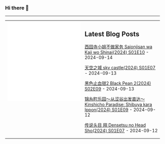 ### Hi there 👋

<!--
**etng/etng** is a ✨ _special_ ✨ repository because its `README.md` (this file) appears on your GitHub profile.

Here are some ideas to get you started:

- 🔭 I’m currently working on ...
- 🌱 I’m currently learning ...
- 👯 I’m looking to collaborate on ...
- 🤔 I’m looking for help with ...
- 💬 Ask me about ...
- 📫 How to reach me: ...
- 😄 Pronouns: ...
- ⚡ Fun fact: ...
-->


---

<table>
<tr>
<td valign="top" width="50%">
<img src="metrics.svg" alt="Metric" />
</td>
<td valign="top" width="50%">

## Latest Blog Posts
<!-- blog start -->
[西园寺小姐不做家务 Saionjisan wa Kaji wo Shinai(2024) S01E10](http://www.fanxinzhui.com/rr/2578#S01E10) - 2024-09-14

[天空之城 sky castle(2024) S01E07](http://www.fanxinzhui.com/rr/2583#S01E07) - 2024-09-13

[黑色止血钳2 Black Pean 2(2024) S02E09](http://www.fanxinzhui.com/rr/2577#S02E09) - 2024-09-13

[锦糸町乐园～从涩谷出发直达～ Kinshicho Paradise: Shibuya kara Ippon(2024) S01E09](http://www.fanxinzhui.com/rr/2579#S01E09) - 2024-09-12

[传说头目 翔 Densetsu no Head Sho(2024) S01E07](http://www.fanxinzhui.com/rr/2582#S01E07) - 2024-09-12
<!-- blog end -->

</td></tr></table>

